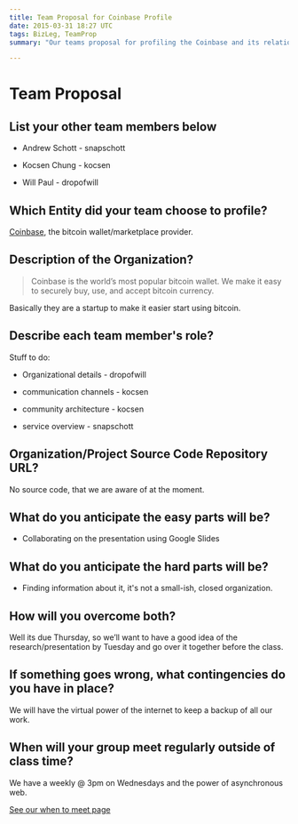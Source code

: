 ```yaml
---
title: Team Proposal for Coinbase Profile
date: 2015-03-31 18:27 UTC
tags: BizLeg, TeamProp
summary: "Our teams proposal for profiling the Coinbase and its relationship with its Open Source projects."

---
```


# Team Proposal

## List your other team members below

* Andrew Schott - snapschott

* Kocsen Chung - kocsen

* Will Paul - dropofwill


## Which Entity did your team choose to profile?

[Coinbase](https://www.coinbase.com/), the bitcoin wallet/marketplace provider.

## Description of the Organization?

> Coinbase is the world’s most popular bitcoin wallet. We make it easy to securely buy, use, and accept bitcoin currency.

Basically they are a startup to make it easier start using bitcoin.

## Describe each team member's role?

Stuff to do:

* Organizational details - dropofwill

* communication channels - kocsen

* community architecture -  kocsen

* service overview - snapschott

## Organization/Project Source Code Repository URL?

No source code, that we are aware of at the moment.

## What do you anticipate the easy parts will be?

* Collaborating on the presentation using Google Slides

## What do you anticipate the hard parts will be?

* Finding information about it, it's not a small-ish, closed organization.

## How will you overcome both?

Well its due Thursday, so we’ll want to have a good idea of the research/presentation by Tuesday and go over it together before the class.

## If something goes wrong, what contingencies do you have in place?

We will have the virtual power of the internet to keep a backup of all our work.

## When will your group meet regularly outside of class time?

We have a weekly @ 3pm on Wednesdays and the power of asynchronous web.

[See our when to meet page](http://www.when2meet.com/?2782271-P9cG4)
